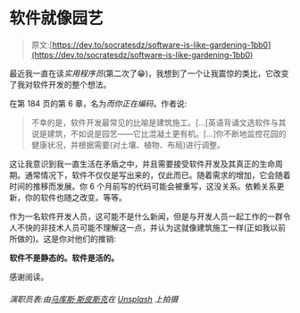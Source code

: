 # 软件就像园艺

> 原文:[https://dev.to/socratesdz/software-is-like-gardening-1bb0](https://dev.to/socratesdz/software-is-like-gardening-1bb0)

最近我一直在读*实用程序员*(第二次了😁)，我想到了一个让我震惊的类比，它改变了我对软件开发的整个想法。

在第 184 页的第 6 章，名为*而你正在编码*，作者说:

> 不幸的是，软件开发最常见的比喻是建筑施工。[...[英语背诵文选软件与其说是建筑，不如说是园艺——它比混凝土更有机。[...]你不断地监控花园的健康状况，并根据需要(对土壤、植物、布局)进行调整。

这让我意识到我一直生活在矛盾之中，并且需要接受软件开发及其真正的生命周期。通常情况下，软件不仅仅是写出来的，仅此而已。随着需求的增加，它会随着时间的推移而发展。你 6 个月前写的代码可能会被重写，这没关系。依赖关系更新，你的软件也随之改变。等等。

作为一名软件开发人员，这可能不是什么新闻，但是与开发人员一起工作的一群令人不快的非技术人员可能不理解这一点，并认为这就像建筑施工一样(正如我以前所做的)。这是你对他们的推销:

**软件不是静态的。软件是活的。**

感谢阅读。

###### [](#credits-photo-by-markus-spiske-on-unsplash)演职员表:由[马库斯·斯皮斯克](https://unsplash.com/photos/vrbZVyX2k4I?utm_source=unsplash&utm_medium=referral&utm_content=creditCopyText)在 [Unsplash](https://unsplash.com/search/photos/gardening?utm_source=unsplash&utm_medium=referral&utm_content=creditCopyText) 上拍摄